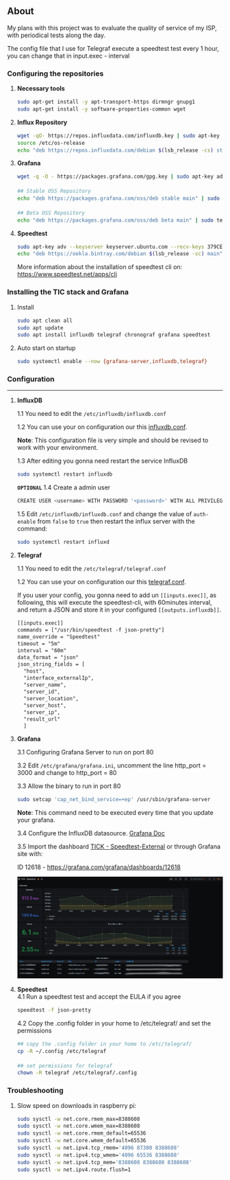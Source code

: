 ## About

My plans with this project was to evaluate the quality of service of my ISP, with periodical tests along the day.

The config file that I use for Telegraf execute a speedtest test every 1 hour, you can change that in input.exec - interval

### Configuring the repositories

1. **Necessary tools**

   ```bash
   sudo apt-get install -y apt-transport-https dirmngr gnupg1 
   sudo apt-get install -y software-properties-common wget
   ```
   
2. **Influx Repository**

   ```bash
   wget -qO- https://repos.influxdata.com/influxdb.key | sudo apt-key add -
   source /etc/os-release
   echo "deb https://repos.influxdata.com/debian $(lsb_release -cs) stable" | sudo tee /etc/apt/sources.list.d/influxdb.list
   ```

3. **Grafana**

   ```bash
   wget -q -O - https://packages.grafana.com/gpg.key | sudo apt-key add -
   
   ## Stable OSS Repository
   echo "deb https://packages.grafana.com/oss/deb stable main" | sudo tee -a /etc/apt/sources.list.d/grafana.list 
   
   ## Beta OSS Repository
   echo "deb https://packages.grafana.com/oss/deb beta main" | sudo tee -a /etc/apt/sources.list.d/grafana.list
   ```

4. **Speedtest**

   ```bash
   sudo apt-key adv --keyserver keyserver.ubuntu.com --recv-keys 379CE192D401AB61
   echo "deb https://ookla.bintray.com/debian $(lsb_release -sc) main" | sudo tee  /etc/apt/sources.list.d/speedtest.list
   ```

   More information about the installation of speedtest cli on: https://www.speedtest.net/apps/cli

### Installing the TIC stack and Grafana

1. Install

   ```bash
   sudo apt clean all
   sudo apt update
   sudo apt install influxdb telegraf chronograf grafana speedtest
   ```

2. Auto start on startup

   ```bash
   sudo systemctl enable --now {grafana-server,influxdb,telegraf}
   ```

### Configuration

------
1. **InfluxDB**

   1.1 You need to edit the `/etc/influxdb/influxdb.conf`

   1.2 You can use your on configuration our this [influxdb.conf](config/influxdb.conf).

   **Note**: This configuration file is very simple and should be revised to work with your environment.  

   1.3 After editing you gonna need restart the service InfluxDB

   ```bash
   sudo systemctl restart influxdb
   ```
	
   **`OPTIONAL`**
	1.4 Create a admin user
	
	```bash
	CREATE USER <username> WITH PASSWORD '<password>' WITH ALL PRIVILEGES
	```
	
	1.5 Edit `/etc/influxdb/influxdb.conf` and change the value of `auth-enable` from `false` to `true` then restart the influx server with the command:
	```bash
	sudo systemctl restart influxd
	```
	
1. **Telegraf**

   1.1 You need to edit the `/etc/telegraf/telegraf.conf`

   1.2 You can use your on configuration our this [telegraf.conf](config/telegraf.conf).

   If you user your config, you gonna need to add un `[[inputs.exec]]`, as following, this will execute the speedtest-cli, with 60minutes interval, and return a JSON and store it in your configured `[[outputs.influxdb]]`.

   ```properties
   [[inputs.exec]]
   commands = ["/usr/bin/speedtest -f json-pretty"]
   name_override = "Speedtest"
   timeout = "5m"
   interval = "60m"
   data_format = "json"
   json_string_fields = [
     "host",
     "interface_externalIp",
     "server_name",
     "server_id",
     "server_location",
     "server_host",
     "server_ip",
     "result_url"
     ]
   ```

1. **Grafana**

   3.1 Configuring Grafana Server to run on port 80

   3.2 Edit `/etc/grafana/grafana.ini`, uncomment the line http_port = 3000 and change to http_port = 80

   3.3 Allow the binary to run in port 80 

   ```bash
   sudo setcap 'cap_net_bind_service=+ep' /usr/sbin/grafana-server
   ```

   **Note**: This command need to be executed every time that you update your grafana.

   3.4 Configure the InfluxDB datasource. [Grafana Doc](https://grafana.com/docs/grafana/latest/datasources/influxdb/)

   3.5 Import the dashboard [TICK - Speedtest-External](dashboard/TICK-Speedtest-External.json) or through Grafana site with:

   ID 12618 - https://grafana.com/grafana/dashboards/12618
   
   ![Dashboard Example](imgs/TICK-Speedtest-External.png)

4. **Speedtest**  
    4.1 Run a speedtest test and accept the EULA if you agree 
    
    ```bash
    speedtest -f json-pretty
	```
    4.2 Copy the .config folder in your home to /etc/telegraf/ and set the permissions
    ```bash
    ## copy the .config folder in your home to /etc/telegraf/
    cp -R ~/.config /etc/telegraf
    
    ## set permissions for telegraf
    chown -R telegraf /etc/telegraf/.config
    ```

### Troubleshooting

1. Slow speed on downloads in raspberry pi:

   ```bash
   sudo sysctl -w net.core.rmem_max=8388608
   sudo sysctl -w net.core.wmem_max=8388608
   sudo sysctl -w net.core.rmem_default=65536
   sudo sysctl -w net.core.wmem_default=65536
   sudo sysctl -w net.ipv4.tcp_rmem='4096 87380 8388608'
   sudo sysctl -w net.ipv4.tcp_wmem='4096 65536 8388608'
   sudo sysctl -w net.ipv4.tcp_mem='8388608 8388608 8388608'
   sudo sysctl -w net.ipv4.route.flush=1
   ```

   

   


